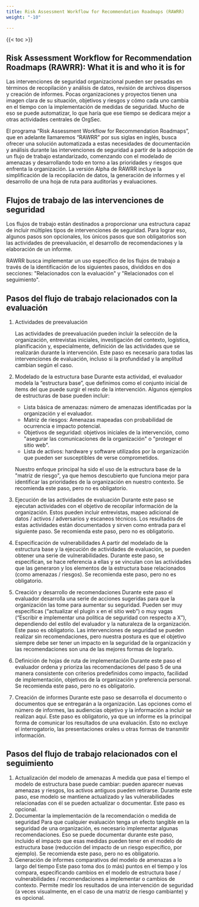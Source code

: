 ```yaml
---
title: Risk Assessment Workflow for Recommendation Roadmaps (RAWRR)
weight: "-10"

---
```

{{< toc >}}

## Risk Assessment Workflow for Recommendation Roadmaps (RAWRR): What it is and who it is for 

Las intervenciones de seguridad organizacional pueden ser pesadas en términos de recopilación y análisis de datos, revisión de archivos dispersos y creación de informes. Pocas organizaciones y proyectos tienen una imagen clara de su situación, objetivos y riesgos y cómo cada uno cambia en el tiempo con la implementación de medidas de seguridad. Mucho de eso se puede automatizar, lo que haría que ese tiempo se dedicara mejor a otras actividades centrales de OrgSec.

El programa “Risk Assessment Workflow for Recommendation Roadmaps”, que en adelante llamaremos “RAWRR” por sus siglas en inglés, busca ofrecer una solución automatizada a estas necesidades de documentación y análisis durante las intervenciones de seguridad a partir de la adopción de un flujo de trabajo estandarizado, comenzando con el modelado de amenazas y desarrollando todo en torno a las prioridades y riesgos que enfrenta la organización. La versión Alpha de RAWRR incluye la simplificación de la recopilación de datos, la generación de informes y el desarrollo de una hoja de ruta para auditorías y evaluaciones.

## Flujos de trabajo de las intervenciones de seguridad

Los flujos de trabajo están destinados a proporcionar una estructura capaz de incluir múltiples tipos de intervenciones de seguridad. Para lograr eso, algunos pasos son opcionales, los únicos pasos que son obligatorios son las actividades de preevaluación, el desarrollo de recomendaciones y la elaboración de un informe.

RAWRR busca implementar un uso específico de los flujos de trabajo a través de la identificación de los siguientes pasos, divididos en dos secciones: "Relacionados con la evaluación" y "Relacionados con el seguimiento".

## Pasos del flujo de trabajo relacionados con la evaluación

1. Actividades de preevaluación

   Las actividades de preevaluación pueden incluir la selección de la organización, entrevistas iniciales, investigación del contexto, logística, planificación y, especialmente, definición de las actividades que se realizarán durante la intervención. Este paso es necesario para todas las intervenciones de evaluación, incluso si la profundidad y la amplitud cambian según el caso.
2. Modelado de la estructura base
   Durante esta actividad, el evaluador modela la “estructura base”, que definimos como el conjunto inicial de ítems del que puede surgir el resto de la intervención. Algunos ejemplos de estructuras de base pueden incluir:
   * Lista básica de amenazas: número de amenazas identificadas por la organización y el evaluador.
   * Matriz de riesgos: Amenazas mapeadas con probabilidad de ocurrencia e impacto potencial.
   * Objetivos de seguridad: objetivos iniciales de la intervención, como "asegurar las comunicaciones de la organización" o "proteger el sitio web".
   * Lista de activos: hardware y software utilizados por la organización que pueden ser susceptibles de verse comprometidos.

   Nuestro enfoque principal ha sido el uso de la estructura base de la "matriz de riesgo", ya que hemos descubierto que funciona mejor para identificar las prioridades de la organización en nuestro contexto. Se recomienda este paso, pero no es obligatorio.
3. Ejecución de las actividades de evaluación
   Durante este paso se ejecutan actividades con el objetivo de recopilar información de la organización. Estos pueden incluir entrevistas, mapeo adicional de datos / activos / adversarios y escaneos técnicos. Los resultados de estas actividades están documentados y sirven como entrada para el siguiente paso. Se recomienda este paso, pero no es obligatorio.
4. Especificación de vulnerabilidades
   A partir del modelado de la estructura base y la ejecución de actividades de evaluación, se pueden obtener una serie de vulnerabilidades. Durante este paso, se especifican, se hace referencia a ellas y se vinculan con las actividades que las generaron y los elementos de la estructura base relacionados (como amenazas / riesgos). Se recomienda este paso, pero no es obligatorio.
5. Creación y desarrollo de recomendaciones
   Durante este paso el evaluador desarrolla una serie de acciones sugeridas para que la organización las tome para aumentar su seguridad. Pueden ser muy específicas (“actualizar el plugin x en el sitio web”) o muy vagas (“Escribir e implementar una política de seguridad con respecto a X”), dependiendo del estilo del evaluador y la naturaleza de la organización. Este paso es obligatorio. Las intervenciones de seguridad se pueden realizar sin recomendaciones, pero nuestra postura es que el objetivo siempre debe ser tener un impacto en la seguridad de la organización y las recomendaciones son una de las mejores formas de lograrlo.
6. Definición de hojas de ruta de implementación
   Durante este paso el evaluador ordena y prioriza las recomendaciones del paso 5 de una manera consistente con criterios predefinidos como impacto, facilidad de implementación, objetivos de la organización y preferencia personal. Se recomienda este paso, pero no es obligatorio.
7. Creación de informes
   Durante este paso se desarrolla el documento o documentos que se entregarán a la organización. Las opciones como el número de informes, las audiencias objetivo y la información a incluir se realizan aquí. Este paso es obligatorio, ya que un informe es la principal forma de comunicar los resultados de una evaluación. Esto no excluye el interrogatorio, las presentaciones orales u otras formas de transmitir información.

## Pasos del flujo de trabajo relacionados con el seguimiento

1. Actualización del modelo de amenazas
   A medida que pasa el tiempo el modelo de estructura base puede cambiar: pueden aparecer nuevas amenazas y riesgos, los activos antiguos pueden retirarse. Durante este paso, ese modelo se mantiene actualizado y las vulnerabilidades relacionadas con él se pueden actualizar o documentar. Este paso es opcional.
2. Documentar la implementación de la recomendación o medida de seguridad
   Para que cualquier evaluación tenga un efecto tangible en la seguridad de una organización, es necesario implementar algunas recomendaciones. Eso se puede documentar durante este paso, incluido el impacto que esas medidas pueden tener en el modelo de estructura base (reducción del impacto de un riesgo específico, por ejemplo). Se recomienda este paso, pero no es obligatorio.
3. Generación de informes comparativos del modelo de amenazas a lo largo del tiempo
   Este paso toma dos (o más) puntos en el tiempo y los compara, especificando cambios en el modelo de estructura base / vulnerabilidades / recomendaciones a implementar o cambios de contexto. Permite medir los resultados de una intervención de seguridad (a veces visualmente, en el caso de una matriz de riesgo cambiante) y es opcional.